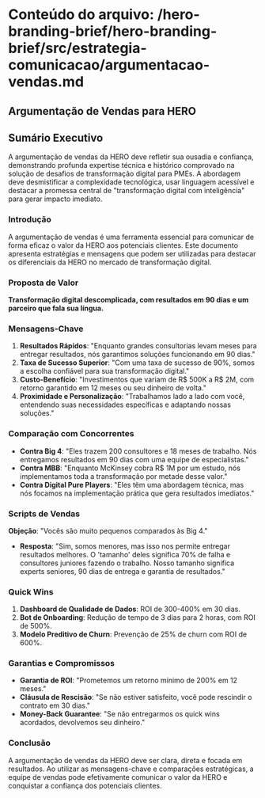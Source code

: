 # Conteúdo do arquivo: /hero-branding-brief/hero-branding-brief/src/estrategia-comunicacao/argumentacao-vendas.md

## Argumentação de Vendas para HERO
## Sumário Executivo

A argumentação de vendas da HERO deve refletir sua ousadia e confiança, demonstrando profunda expertise técnica e histórico comprovado na solução de desafios de transformação digital para PMEs. A abordagem deve desmistificar a complexidade tecnológica, usar linguagem acessível e destacar a promessa central de "transformação digital com inteligência" para gerar impacto imediato.

### Introdução
 A argumentação de vendas é uma ferramenta essencial para comunicar de forma eficaz o valor da HERO aos potenciais clientes. Este documento apresenta estratégias e mensagens que podem ser utilizadas para destacar os diferenciais da HERO no mercado de transformação digital.

### Proposta de Valor
**Transformação digital descomplicada, com resultados em 90 dias e um parceiro que fala sua língua.**

### Mensagens-Chave
1. **Resultados Rápidos**: "Enquanto grandes consultorias levam meses para entregar resultados, nós garantimos soluções funcionando em 90 dias."
2. **Taxa de Sucesso Superior**: "Com uma taxa de sucesso de 90%, somos a escolha confiável para sua transformação digital."
3. **Custo-Benefício**: "Investimentos que variam de R$ 500K a R$ 2M, com retorno garantido em 12 meses ou seu dinheiro de volta."
4. **Proximidade e Personalização**: "Trabalhamos lado a lado com você, entendendo suas necessidades específicas e adaptando nossas soluções."

### Comparação com Concorrentes
- **Contra Big 4**: "Eles trazem 200 consultores e 18 meses de trabalho. Nós entregamos resultados em 90 dias com uma equipe de especialistas."
- **Contra MBB**: "Enquanto McKinsey cobra R$ 1M por um estudo, nós implementamos toda a transformação por metade desse valor."
- **Contra Digital Pure Players**: "Eles têm uma abordagem técnica, mas nós focamos na implementação prática que gera resultados imediatos."

### Scripts de Vendas
**Objeção**: "Vocês são muito pequenos comparados às Big 4."
- **Resposta**: "Sim, somos menores, mas isso nos permite entregar resultados melhores. O 'tamanho' deles significa 70% de falha e consultores juniores fazendo o trabalho. Nosso tamanho significa experts seniores, 90 dias de entrega e garantia de resultados."

### Quick Wins
1. **Dashboard de Qualidade de Dados**: ROI de 300-400% em 30 dias.
2. **Bot de Onboarding**: Redução de tempo de 3 dias para 2 horas, com ROI de 500%.
3. **Modelo Preditivo de Churn**: Prevenção de 25% de churn com ROI de 600%.

### Garantias e Compromissos
- **Garantia de ROI**: "Prometemos um retorno mínimo de 200% em 12 meses."
- **Cláusula de Rescisão**: "Se não estiver satisfeito, você pode rescindir o contrato em 30 dias."
- **Money-Back Guarantee**: "Se não entregarmos os quick wins acordados, devolvemos seu dinheiro."

### Conclusão
A argumentação de vendas da HERO deve ser clara, direta e focada em resultados. Ao utilizar as mensagens-chave e comparações estratégicas, a equipe de vendas pode efetivamente comunicar o valor da HERO e conquistar a confiança dos potenciais clientes.
